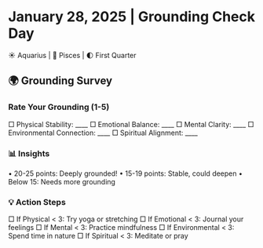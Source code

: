 # January 28, 2025 | Grounding Check Day
☀️ Aquarius | 🌙 Pisces | 🌓 First Quarter

## 🌍 Grounding Survey

### Rate Your Grounding (1-5)
□ Physical Stability: ____
□ Emotional Balance: ____
□ Mental Clarity: ____
□ Environmental Connection: ____
□ Spiritual Alignment: ____

### 📊 Insights
• 20-25 points: Deeply grounded!
• 15-19 points: Stable, could deepen
• Below 15: Needs more grounding

### 💡 Action Steps
□ If Physical < 3: Try yoga or stretching
□ If Emotional < 3: Journal your feelings
□ If Mental < 3: Practice mindfulness
□ If Environmental < 3: Spend time in nature
□ If Spiritual < 3: Meditate or pray 